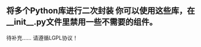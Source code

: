 **将多个Python库进行二次封装**
你可以使用这些库，在__init__.py文件里禁用一些不需要的组件。
----------------------------------
待补充……
请遵循LGPL协议！
